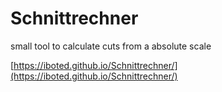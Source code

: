 # Schnittrechner

small tool to calculate cuts from a absolute scale

[https://iboted.github.io/Schnittrechner/](https://iboted.github.io/Schnittrechner/)
